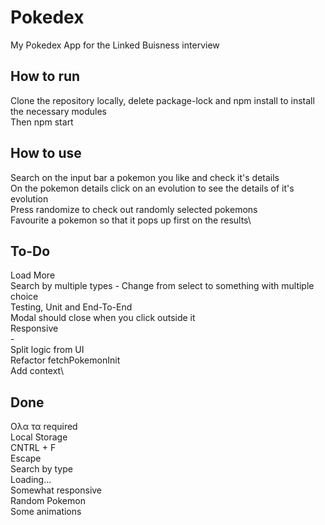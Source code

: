 # Pokedex

My Pokedex App for the Linked Buisness interview

## How to run

Clone the repository locally, delete package-lock and npm install to install the necessary modules\
Then npm start

## How to use

Search on the input bar a pokemon you like and check it's details\
On the pokemon details click on an evolution to see the details of it's evolution\
Press randomize to check out randomly selected pokemons\
Favourite a pokemon so that it pops up first on the results\

## To-Do

Load More\
Search by multiple types - Change from select to something with multiple choice\
Testing, Unit and End-To-End\
Modal should close when you click outside it\
Responsive\
-\
Split logic from UI\
Refactor fetchPokemonInit\
Add context\

## Done

Ολα τα required\
Local Storage\
CNTRL + F\
Escape\
Search by type\
Loading...\
Somewhat responsive\
Random Pokemon\
Some animations

